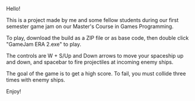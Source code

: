 Hello!

This is a project made by me and some fellow students during our first semester game jam on our Master's Course in Games Programming.

To play, download the build as a ZIP file or as base code, then double click "GameJam ERA 2.exe" to play.

The controls are W + S/Up and Down arrows to move your spaceship up and down, and spacebar to fire projectiles at incoming enemy ships.

The goal of the game is to get a high score. To fail, you must collide three times with enemy ships.

Enjoy!
